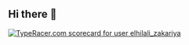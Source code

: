 ## Hi there 👋


<a href="https://data.typeracer.com/pit/profile?user=elhilali_zakariya&ref=badge" target="_top"><img src="https://data.typeracer.com/misc/badge?user=elhilali_zakariya" border="0" alt="TypeRacer.com scorecard for user elhilali_zakariya"/></a>
<!--
**elhilalizakariya/elhilalizakariya** is a ✨ _special_ ✨ repository because its `README.md` (this file) appears on your GitHub profile.

Here are some ideas to get you started:

- 🔭 I’m currently working on ...
- 🌱 I’m currently learning ...
- 👯 I’m looking to collaborate on ...
- 🤔 I’m looking for help with ...
- 💬 Ask me about ...
- 📫 How to reach me: ...
- 😄 Pronouns: ...
- ⚡ Fun fact: ...
-->
